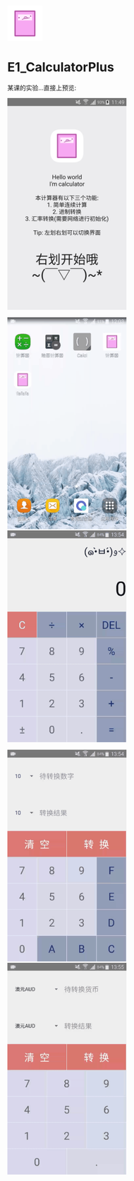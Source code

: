 <img width="80" height="80" src="https://github.com/JADE-KING/E1_CalculatorPlus/blob/master/app/src/main/res/drawable/round_corner_calculator.png" />

# E1_CalculatorPlus

某课的实验...直接上预览:

<img width="270" height="480" src="https://github.com/JADE-KING/E1_CalculatorPlus/blob/master/preview_welcome.png" />

<img width="270" height="480" src="https://github.com/JADE-KING/E1_CalculatorPlus/blob/master/preview_calculator.gif" />    <img width="270" height="480" src="https://github.com/JADE-KING/E1_CalculatorPlus/blob/master/preview_simple.gif" />

<img width="270" height="480" src="https://github.com/JADE-KING/E1_CalculatorPlus/blob/master/preview_conversion.gif" />    <img width="270" height="480" src="https://github.com/JADE-KING/E1_CalculatorPlus/blob/master/preview_exchange.gif" />
